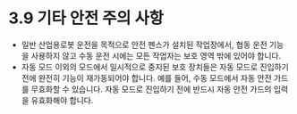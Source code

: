 ﻿# 3.9 기타 안전 주의 사항

* 일반 산업용로봇 운전을 목적으로 안전 펜스가 설치된 작업장에서, 협동 운전 기능을 사용하지 않고 수동 운전 시에는 모든 작업자는 보호 영역 밖에 있어야 합니다.
* 자동 모드 이외의 모드에서 일시적으로 중지된 보호 장치들은 자동 모드로 진입하기 전에 완전히 기능이 재가동되어야 합니다. 예를 들어, 수동 모드에서 자동 안전 가드를 무효화할 수 있습니다. 자동 모드로 진입하기 전에 반드시 자동 안전 가드의 입력을 유효화해야 합니다.
